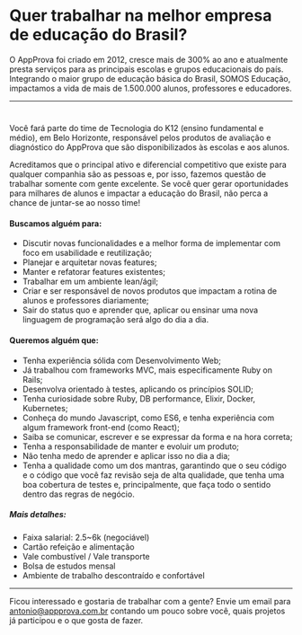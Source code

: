 # Quer trabalhar na melhor empresa de educação do Brasil?

O AppProva foi criado em 2012, cresce mais de 300% ao ano e atualmente presta serviços para as principais escolas e grupos educacionais do país. Integrando o maior grupo de educação básica do Brasil, SOMOS Educação, impactamos a vida de mais de 1.500.000 alunos, professores e educadores.

---
#
Você fará parte do time de Tecnologia do K12 (ensino fundamental e médio), em Belo Horizonte, responsável pelos produtos de avaliação e diagnóstico do AppProva que são disponibilizados às escolas e aos alunos.

Acreditamos que o principal ativo e diferencial competitivo que existe para qualquer companhia são as pessoas e, por isso, fazemos questão de trabalhar somente com gente excelente. Se você quer gerar oportunidades para milhares de alunos e impactar a educação do Brasil, não perca a chance de juntar-se ao nosso time!

#### Buscamos alguém para: 
- Discutir novas funcionalidades e a melhor forma de implementar com foco em usabilidade e reutilização;
- Planejar e arquitetar novas features;
- Manter e refatorar features existentes;
- Trabalhar em um ambiente lean/ágil;
- Criar e ser responsável de novos produtos que impactam a rotina de alunos e professores diariamente;
- Sair do status quo e aprender que, aplicar ou ensinar uma nova linguagem de programação será algo do dia a dia.

#### Queremos alguém que:
- Tenha experiência sólida com Desenvolvimento Web;
- Já trabalhou com frameworks MVC, mais especificamente Ruby on Rails;
- Desenvolva orientado à testes, aplicando os princípios SOLID;
- Tenha curiosidade sobre Ruby, DB performance, Elixir, Docker, Kubernetes;
- Conheça do mundo Javascript, como ES6, e tenha experiência com algum framework front-end (como React);
- Saiba se comunicar, escrever e se expressar da forma e na hora correta;
- Tenha a responsabilidade de manter e evoluir um produto;
- Não tenha medo de aprender e aplicar isso no dia a dia;
- Tenha a qualidade como um dos mantras, garantindo que o seu código e o código que você faz revisão seja de alta qualidade, que tenha uma boa cobertura de testes e, principalmente, que faça todo o sentido dentro das regras de negócio.


##### Mais detalhes:

- Faixa salarial: 2.5~6k (negociável)
- Cartão refeição e alimentação
- Vale combustível / Vale transporte
- Bolsa de estudos mensal
- Ambiente de trabalho descontraído e confortável

---

Ficou interessado e gostaria de trabalhar com a gente? Envie um email para antonio@appprova.com.br contando um pouco sobre você, quais projetos já participou e o que gosta de fazer.
